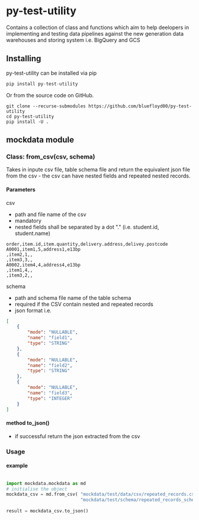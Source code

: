 # py-test-utility 

Contains a collection of class and functions which aim to help deelopers in implementing and testing data pipelines against the new generation data warehouses and storing system i.e. BigQuery and GCS

## Installing
py-test-utility can be installed via pip

```python 
pip install py-test-utility
```
Or from the source code on GitHub.
```command line
git clone --recurse-submodules https://github.com/bluefloyd00/py-test-utility
cd py-test-utility
pip install -U .
```

## mockdata module

### Class: from_csv(csv, schema) 

Takes in inpute csv file, table schema file and return the equivalent json file from the csv - the csv can have nested fields and repeated nested records.

#### Parameters

csv
- path and file name of the csv
- mandatory
- nested fields shall be separated by a dot "."  (i.e. student.id, student.name)

```csv
order,item.id,item.quantity,delivery.address,delivey.postcode
A0001,item1,5,address1,e13bp
,item2,1,,
,item3,3,,
A0002,item4,4,address4,e13bp
,item1,4,,
,item3,2,,
```
schema 
- path and schema file name of the table schema
- required if the CSV contain nested and repeated records
- json format i.e. 
```json
[
    {
        "mode": "NULLABLE", 
        "name": "field1", 
        "type": "STRING"
    }, 
    {
        "mode": "NULLABLE", 
        "name": "field2", 
        "type": "STRING"
    }, 
    {
        "mode": "NULLABLE", 
        "name": "field3", 
        "type": "INTEGER"
    }
]
```

#### method to_json()
- if successful return the json extracted from the csv

### Usage

#### example
```python 

import mockdata.mockdata as md
# initialise the object 
mockdata_csv = md.from_csv( "mockdata/test/data/csv/repeated_records.csv", 
                            "mockdata/test/schema/repeated_records_schema.json")
                            
result = mockdata_csv.to_json()
```
